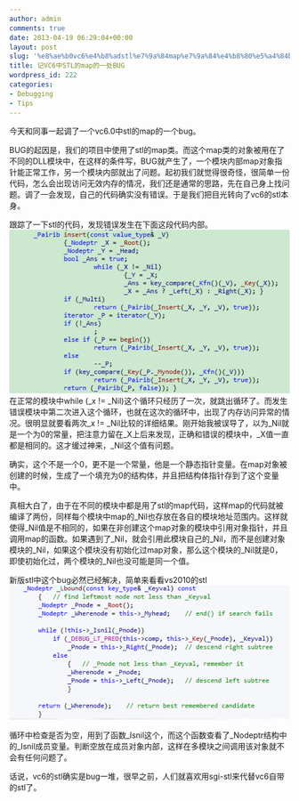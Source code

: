```yaml
---
author: admin
comments: true
date: 2013-04-19 06:29:04+00:00
layout: post
slug: '%e8%ae%b0vc6%e4%b8%adstl%e7%9a%84map%e7%9a%84%e4%b8%80%e5%a4%84bug'
title: 记VC6中STL的map的一处BUG
wordpress_id: 222
categories:
- Debugging
- Tips
---
```


今天和同事一起调了一个vc6.0中stl的map的一个bug。

BUG的起因是，我们的项目中使用了stl的map类。而这个map类的对象被用在了不同的DLL模块中，在这样的条件写，BUG就产生了，一个模块内部map对象指针能正常工作，另一个模块内部就出了问题。起初我们就觉得很奇怪，很简单一份代码，怎么会出现访问无效内存的情况，我们还是通常的思路，先在自己身上找问题。调了一会发现，自己的代码确实没有错误。于是我们把目光转向了vc6的stl本身。

跟踪了一下stl的代码，发现错误发生在下面这段代码内部。
[![20130419140128](/uploads/2013/04/20130419140128.png)](/uploads/2013/04/20130419140128.png)
在正常的模块中while (_x != _Nil)这个循环只经历了一次，就跳出循环了。而发生错误模块中第二次进入这个循环，也就在这次的循环中，出现了内存访问异常的情况。很明显就要看两次_x != _Nil比较的详细结果。刚开始我被误导了，以为_Nil就是一个为0的常量，把注意力留在_X上后来发现，正确和错误的模块中，_X值一直都是相同的。这才缓过神来，_Nil这个值有问题。

确实，这个不是一个0，更不是一个常量，他是一个静态指针变量。在map对象被创建的时候，生成了一个填充为0的结构体，并且把结构体指针存到了这个变量中。

真相大白了，由于在不同的模块中都是用了stl的map代码，这样map的代码就被编译了两份，同样每个模块中map的_Nil也存放在各自的模块地址范围内。这样就使得_Nil值是不相同的，如果在非创建这个map对象的模块中引用对象指针，并且调用map的函数。如果遇到了_Nil，就会引用此模块自己的_Nil，而不是创建对象模块的_Nil，如果这个模块没有初始化过map对象，那么这个模块的_Nil就是0，即使初始化过，两个模块的_Nil也没可能是同一个值。

新版stl中这个bug必然已经解决，简单来看看vs2010的stl
[![20130419142503](/uploads/2013/04/20130419142503.png)](/uploads/2013/04/20130419142503.png)

循环中检查是否为空，用到了函数_Isnil这个，而这个函数查看了_Nodeptr结构中的_Isnil成员变量。判断空放在成员对象内部，这样在多模块之间调用该对象就不会有任何问题了。

话说，vc6的stl确实是bug一堆，很早之前，人们就喜欢用sgi-stl来代替vc6自带的stl了。
